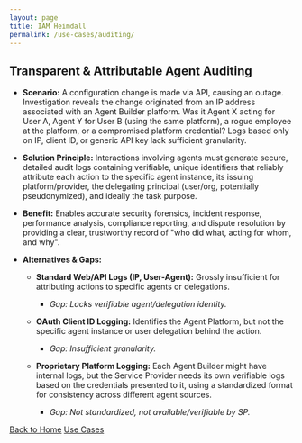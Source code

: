 ```yaml
---
layout: page
title: IAM Heimdall
permalink: /use-cases/auditing/
---
```

## Transparent & Attributable Agent Auditing

- **Scenario:** A configuration change is made via API, causing an outage. Investigation reveals the change originated from an IP address associated with an Agent Builder platform. Was it Agent X acting for User A, Agent Y for User B (using the same platform), a rogue employee at the platform, or a compromised platform credential? Logs based only on IP, client ID, or generic API key lack sufficient granularity.
    
- **Solution Principle:** Interactions involving agents must generate secure, detailed audit logs containing verifiable, unique identifiers that reliably attribute each action to the specific agent instance, its issuing platform/provider, the delegating principal (user/org, potentially pseudonymized), and ideally the task purpose.
    
- **Benefit:** Enables accurate security forensics, incident response, performance analysis, compliance reporting, and dispute resolution by providing a clear, trustworthy record of "who did what, acting for whom, and why".
    
- **Alternatives & Gaps:**
    

	- **Standard Web/API Logs (IP, User-Agent):** Grossly insufficient for attributing actions to specific agents or delegations. 
		- *Gap: Lacks verifiable agent/delegation identity.*
    
	- **OAuth Client ID Logging:** Identifies the Agent Platform, but not the specific agent instance or user delegation behind the action. 
		- *Gap: Insufficient granularity.*
    

	- **Proprietary Platform Logging:** Each Agent Builder might have internal logs, but the Service Provider needs its own verifiable logs based on the credentials presented to it, using a standardized format for consistency across different agent sources. 
		- *Gap: Not standardized, not available/verifiable by SP.*





[Back to Home](./index.md)
[Use Cases](./UseCases.md)

